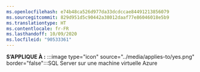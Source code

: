 ```yaml
---
ms.openlocfilehash: e74b48ca526d977da33dcdccae84491213856079
ms.sourcegitcommit: 829d951d5c90442a38012daaf77e86046018e5b9
ms.translationtype: HT
ms.contentlocale: fr-FR
ms.lasthandoff: 10/09/2020
ms.locfileid: "90533361"
---
```

<Token>**S’APPLIQUE À :** :::image type="icon" source="../media/applies-to/yes.png" border="false":::SQL Server sur une machine virtuelle Azure </Token> 

